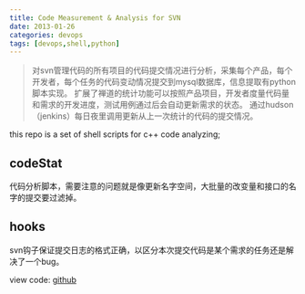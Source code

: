 ```yaml
---
title: Code Measurement & Analysis for SVN
date: 2013-01-26
categories: devops
tags: [devops,shell,python]
---
```

> 对svn管理代码的所有项目的代码提交情况进行分析，采集每个产品，每个开发者，每个任务的代码变动情况提交到mysql数据库，信息提取有python脚本实现。
扩展了禅道的统计功能可以按照产品项目，开发者度量代码量和需求的开发进度，测试用例通过后会自动更新需求的状态。
通过hudson（jenkins）每日夜里调用更新从上一次统计的代码的提交情况。

this repo is a set of shell scripts for c++ code analyzing;

## codeStat
代码分析脚本，需要注意的问题就是像更新名字空间，大批量的改变量和接口的名字的提交要过滤掉。

## hooks
svn钩子保证提交日志的格式正确，以区分本次提交代码是某个需求的任务还是解决了一个bug。

view code: [github](https://github.com/bblu/pma/)
